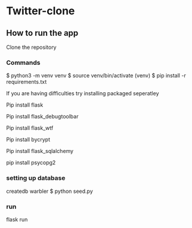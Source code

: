 # Twitter-clone

## How to run the app

Clone the repository

### Commands

 $ python3 -m venv venv
 $ source venv/bin/activate
  (venv) $ pip install -r requirements.txt


If you are having difficulties try installing packaged seperatley 

Pip install flask

Pip install flask_debugtoolbar

Pip install flask_wtf

Pip install bycrypt

Pip install flask_sqlalchemy

pip install psycopg2 


### setting up database 

createdb warbler
$ python seed.py

### run

flask run


